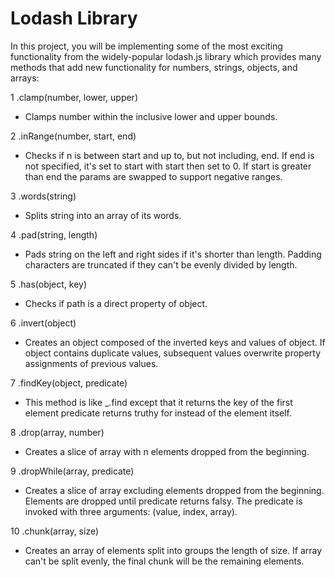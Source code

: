 # Lodash Library

In this project, you will be implementing some of the most exciting functionality from the widely-popular lodash.js library which provides many methods that add new functionality for numbers, strings, objects, and arrays:

1 .clamp(number, lower, upper)

- Clamps number within the inclusive lower and upper bounds.

2 .inRange(number, start, end)

- Checks if n is between start and up to, but not including, end. If end is not specified, it's set to start with start then set to 0. If start is greater than end the params are swapped to support negative ranges.

3 .words(string)

- Splits string into an array of its words.

4 .pad(string, length)

- Pads string on the left and right sides if it's shorter than length. Padding characters are truncated if they can't be evenly divided by length.

5 .has(object, key)

- Checks if path is a direct property of object.

6 .invert(object)

- Creates an object composed of the inverted keys and values of object. If object contains duplicate values, subsequent values overwrite property assignments of previous values.

7 .findKey(object, predicate)

- This method is like \_.find except that it returns the key of the first element predicate returns truthy for instead of the element itself.

8 .drop(array, number)

- Creates a slice of array with n elements dropped from the beginning.

9 .dropWhile(array, predicate)

- Creates a slice of array excluding elements dropped from the beginning. Elements are dropped until predicate returns falsy. The predicate is invoked with three arguments: (value, index, array).

10 .chunk(array, size)

- Creates an array of elements split into groups the length of size. If array can't be split evenly, the final chunk will be the remaining elements.
